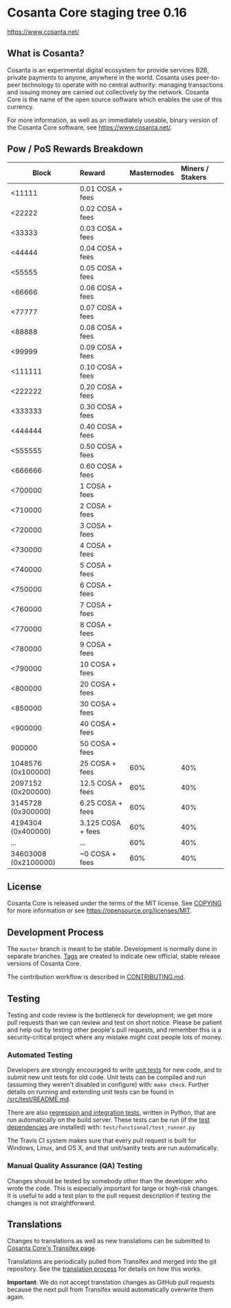Cosanta Core staging tree 0.16
===========================

https://www.cosanta.net/


What is Cosanta?
-------------

Cosanta is an experimental digital ecosystem for provide services B2B, private
payments to anyone, anywhere in the world. Cosanta uses peer-to-peer technology
to operate with no central authority: managing transactions and issuing money
are carried out collectively by the network. Cosanta Core is the name of the open
source software which enables the use of this currency.

For more information, as well as an immediately useable, binary version of
the Cosanta Core software, see https://www.cosanta.net/.


## Pow / PoS Rewards Breakdown

| Block                 | Reward              | Masternodes | Miners / Stakers   |
|---------------------- |:------------------- |:----------- |:------------------ |
| <11111                | 0.01  COSA + fees   |             |                    |
| <22222                | 0.02  COSA + fees   |             |                    |
| <33333                | 0.03  COSA + fees   |             |                    |
| <44444                | 0.04  COSA + fees   |             |                    |
| <55555                | 0.05  COSA + fees   |             |                    |
| <66666                | 0.06  COSA + fees   |             |                    |
| <77777                | 0.07  COSA + fees   |             |                    |
| <88888                | 0.08  COSA + fees   |             |                    |
| <99999                | 0.09  COSA + fees   |             |                    |
| <111111               | 0.10  COSA + fees   |             |                    |
| <222222               | 0.20  COSA + fees   |             |                    |
| <333333               | 0.30  COSA + fees   |             |                    |
| <444444               | 0.40  COSA + fees   |             |                    |
| <555555               | 0.50  COSA + fees   |             |                    |
| <666666               | 0.60  COSA + fees   |             |                    |
| <700000               |  1    COSA + fees   |             |                    |
| <710000               |  2    COSA + fees   |             |                    |
| <720000               |  3    COSA + fees   |             |                    |
| <730000               |  4    COSA + fees   |             |                    |
| <740000               |  5    COSA + fees   |             |                    |
| <750000               |  6    COSA + fees   |             |                    |
| <760000               |  7    COSA + fees   |             |                    |
| <770000               |  8    COSA + fees   |             |                    |
| <780000               |  9    COSA + fees   |             |                    |
| <790000               | 10    COSA + fees   |             |                    |
| <800000               | 20    COSA + fees   |             |                    |
| <850000               | 30    COSA + fees   |             |                    |
| <900000               | 40    COSA + fees   |             |                    |
|  900000               | 50    COSA + fees   |             |                    |
| 1048576 (0x100000)    | 25    COSA + fees   | 60%         | 40%                |
| 2097152 (0x200000)    | 12.5  COSA + fees   | 60%         | 40%                |
| 3145728 (0x300000)    | 6.25  COSA + fees   | 60%         | 40%                |
| 4194304 (0x400000)    | 3.125 COSA + fees   | 60%         | 40%                |
| ...                   | ...                 | 60%         | 40%                |
| 34603008 (0x2100000)  | ~0    COSA + fees   | 60%         | 40%                |


License
-------

Cosanta Core is released under the terms of the MIT license. See [COPYING](COPYING) for more
information or see https://opensource.org/licenses/MIT.

Development Process
-------------------

The `master` branch is meant to be stable. Development is normally done in separate branches.
[Tags](https://github.com/cosanta/cosanta-core/tags) are created to indicate new official,
stable release versions of Cosanta Core.

The contribution workflow is described in [CONTRIBUTING.md](CONTRIBUTING.md).

Testing
-------

Testing and code review is the bottleneck for development; we get more pull
requests than we can review and test on short notice. Please be patient and help out by testing
other people's pull requests, and remember this is a security-critical project where any mistake might cost people
lots of money.

### Automated Testing

Developers are strongly encouraged to write [unit tests](src/test/README.md) for new code, and to
submit new unit tests for old code. Unit tests can be compiled and run
(assuming they weren't disabled in configure) with: `make check`. Further details on running
and extending unit tests can be found in [/src/test/README.md](/src/test/README.md).

There are also [regression and integration tests](/test), written
in Python, that are run automatically on the build server.
These tests can be run (if the [test dependencies](/test) are installed) with: `test/functional/test_runner.py`

The Travis CI system makes sure that every pull request is built for Windows, Linux, and OS X, and that unit/sanity tests are run automatically.

### Manual Quality Assurance (QA) Testing

Changes should be tested by somebody other than the developer who wrote the
code. This is especially important for large or high-risk changes. It is useful
to add a test plan to the pull request description if testing the changes is
not straightforward.

Translations
------------

Changes to translations as well as new translations can be submitted to
[Cosanta Core's Transifex page](https://www.transifex.com/projects/p/cosanta/).

Translations are periodically pulled from Transifex and merged into the git repository. See the
[translation process](doc/translation_process.md) for details on how this works.

**Important**: We do not accept translation changes as GitHub pull requests because the next
pull from Transifex would automatically overwrite them again.

